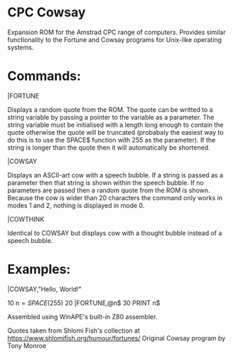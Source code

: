 # CPC Cowsay

Expansion ROM for the Amstrad CPC range of computers. Provides similar functionality to the Fortune and Cowsay programs for Unix-like operating systems.

# Commands:

  |FORTUNE
  
  Displays a random quote from the ROM. The quote can be writted to a string variable by passing a pointer to the variable as a parameter. The string variable must be initialised with a length long enough to contain the quote otherwise the quote will be truncated (probabaly the easiest way to do this is to use the SPACE$ function with 255 as the parameter). If the string is longer than the quote then it will automatically be shortened.
  
  |COWSAY
  
  Displays an ASCII-art cow with a speech bubble. If a string is passed as a parameter then that string is shown within the speech bubble. If no parameters are passed then a random quote from the ROM is shown. Because the cow is wider than 20 characters the command only works in modes 1 and 2, nothing is displayed in mode 0.
  
  |COWTHINK
  
  Identical to COWSAY but displays cow with a thought bubble instead of a speech bubble.
    
# Examples:

  |COWSAY,"Hello, World!"
  
  10 n$=SPACE$(255)
  20 |FORTUNE,@n$
  30 PRINT n$

Assembled using WinAPE's built-in Z80 assembler.

Quotes taken from Shlomi Fish's collection at https://www.shlomifish.org/humour/fortunes/
Original Cowsay program by Tony Monroe
